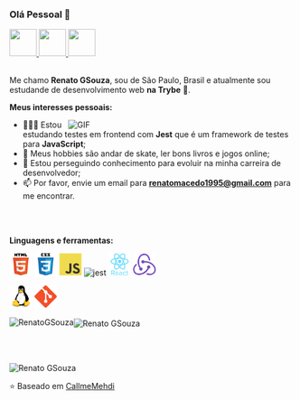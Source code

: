### Olá Pessoal 👋


<a href="https://github.com/RenatoGSouza" target="_blank">
  <img src="https://cdn.iconscout.com/icon/free/png-256/github-108-438008.png" width="48px" height="48px">
</a> 
<a href="https://www.instagram.com/renatmacedo/" target="_blank">
  <img src="https://cdn.icon-icons.com/icons2/1211/PNG/512/1491579602-yumminkysocialmedia36_83067.png" width="48px" height="48px">
</a> 
<a href="https://www.linkedin.com/in/renato-gsouza-142897170/" target="_blank">
  <img src="https://i.ibb.co/Kx2GSrT/linkedin.png" width="48px" height="48px">
</a>

<br />
<br />

Me chamo **Renato GSouza**, sou de São Paulo, Brasil e atualmente sou estudande de desenvolvimento web **na Trybe** 🚀. 

**Meus interesses pessoais:**

  <img align="right" alt="GIF" src="https://i.pinimg.com/originals/e4/26/70/e426702edf874b181aced1e2fa5c6cde.gif" width="400px" />

- 👨🏽‍💻 Estou estudando testes em frontend com **Jest** que é um framework de testes para **JavaScript**;
- 🤔 Meus hobbies são andar de skate, ler bons livros e jogos online;
- 💼 Estou perseguindo conhecimento para evoluir na minha carreira de desenvolvedor;
- 📫 Por favor, envie um email para **renatomacedo1995@gmail.com** para me encontrar.

<br />
<br />

**Linguagens e ferramentas:**  

<p align="left">
  <img src="https://raw.githubusercontent.com/devicons/devicon/master/icons/html5/html5-original-wordmark.svg" alt="html5" width="40" height="40"/> 
  <img src="https://raw.githubusercontent.com/devicons/devicon/master/icons/css3/css3-original-wordmark.svg" alt="css3" width="40" height="40"/> 
  <img src="https://raw.githubusercontent.com/devicons/devicon/master/icons/javascript/javascript-original.svg" alt="javascript" width="40" height="40"/> 
  <img src="https://www.learnstorybook.com/intro-to-storybook/logo-jest.png" alt="jest" width="40" height="40" />
  <img src="https://raw.githubusercontent.com/devicons/devicon/master/icons/react/react-original-wordmark.svg" alt="react" width="40" height="40"/> 
  <img src="https://raw.githubusercontent.com/devicons/devicon/master/icons/redux/redux-original.svg" alt="redux" width="40" height="40"/> 
</p>

<p>
  <img src="https://raw.githubusercontent.com/devicons/devicon/master/icons/linux/linux-original.svg" alt="linux" width="40" height="40" />
  <img src="https://raw.githubusercontent.com/devicons/devicon/master/icons/git/git-original.svg" alt="git" width="40" height="40"/> 
</p>


<p>
    <img align="left" src="https://github-readme-stats.vercel.app/api?username=RenatoGSouza&count_private=true&show_icons=true&theme=graywhite&icon_color=268bd2&title_color=268bd2" alt="RenatoGSouza" />
</p>
<p>
    <img align="center" src="https://github-readme-stats.vercel.app/api/top-langs/?username=RenatoGSouza&layout=compact&theme=graywhite&title_color=268bd2" alt="Renato GSouza" />
</p>

<br />
<br />

<p align="left"> <img src="https://komarev.com/ghpvc/?username=RenatoGSouza" alt="Renato GSouza" /> </p>

⭐️ Baseado em [CallmeMehdi](https://github.com/CallmeMehdi)
